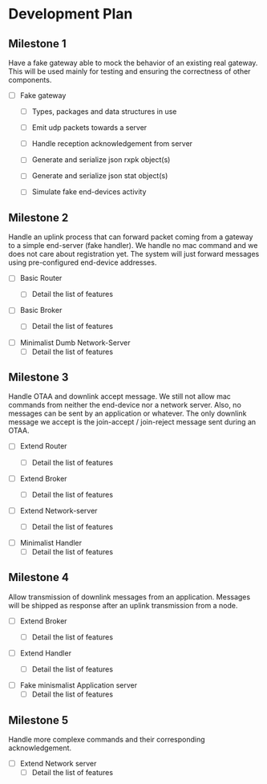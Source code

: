 Development Plan
================

## Milestone 1
Have a fake gateway able to mock the behavior of an existing real gateway. This will be used
mainly for testing and ensuring the correctness of other components.

- [ ] Fake gateway
    - [ ] Types, packages and data structures in use
    - [ ] Emit udp packets towards a server
    - [ ] Handle reception acknowledgement from server
    - [ ] Generate and serialize json rxpk object(s) 
    - [ ] Generate and serialize json stat object(s)
    - [ ] Simulate fake end-devices activity 


## Milestone 2
Handle an uplink process that can forward packet coming from a gateway to a simple end-server
(fake handler). We handle no mac command and we does not care about registration yet. The
system will just forward messages using pre-configured end-device addresses.


- [ ] Basic Router  
    - [ ] Detail the list of features


- [ ] Basic Broker
    - [ ] Detail the list of features


- [ ] Minimalist Dumb Network-Server
    - [ ] Detail the list of features

## Milestone 3
Handle OTAA and downlink accept message. We still not allow mac commands from neither the
end-device nor a network server. Also, no messages can be sent by an application or whatever.
The only downlink message we accept is the join-accept / join-reject message sent during an
OTAA.

- [ ] Extend Router
    - [ ] Detail the list of features


- [ ] Extend Broker
    - [ ] Detail the list of features


- [ ] Extend Network-server
    - [ ] Detail the list of features


- [ ] Minimalist Handler
    - [ ] Detail the list of features

## Milestone 4
Allow transmission of downlink messages from an application. Messages will be shipped as
response after an uplink transmission from a node.

- [ ] Extend Broker
    - [ ] Detail the list of features


- [ ] Extend Handler
    - [ ] Detail the list of features


- [ ] Fake minismalist Application server
    - [ ] Detail the list of features

## Milestone 5
Handle more complexe commands and their corresponding acknowledgement. 

- [ ] Extend Network server
    - [ ] Detail the list of features
